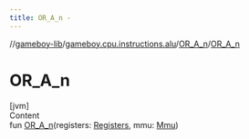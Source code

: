 ```yaml
---
title: OR_A_n -
---
```

//[gameboy-lib](../../index.md)/[gameboy.cpu.instructions.alu](../index.md)/[OR_A_n](index.md)/[OR_A_n](-o-r_-a_n.md)



# OR_A_n  
[jvm]  
Content  
fun [OR_A_n](-o-r_-a_n.md)(registers: [Registers](../../gameboy.cpu/-registers/index.md), mmu: [Mmu](../../gameboy.memory/-mmu/index.md))  



